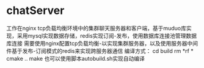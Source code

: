 # chatServer
工作在nginx tcp负载均衡环境中的集群聊天服务器和客户端，基于muduo库实现，采用mysql实现数据存储，redis实现订阅-发布，使用数据库连接池管理数据库连接
需要使用nginx配置tcp负载均衡-以实现集群服务器，以及使用服务器中间件基于发布-订阅模式的redis来实现跨服务器通信
编译方式：
cd build
rm *rf *
cmake ..
make
也可以使用脚本autobuild.sh实现自动编译


